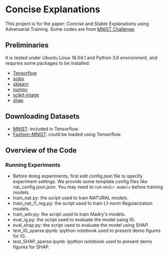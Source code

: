 # Concise Explanations
This project is for the paper: Concise and Stable Explanations using Adversarial Training. Some codes are from [MNIST Challenge](https://github.com/MadryLab/mnist_challenge).

## Preliminaries
It is tested under Ubuntu Linux 16.04.1 and Python 3.6 environment, and requries some packages to be installed:
* [Tensorflow](https://www.tensorflow.org/install)
* [scipy](https://github.com/scipy/scipy)
* [sklearn](https://scikit-learn.org/stable/)
* [numpy](http://www.numpy.org/)
* [scikit-image](https://scikit-image.org/docs/dev/install.html)
* [shap](https://github.com/slundberg/shap)

## Downloading Datasets
* [MNIST](http://yann.lecun.com/exdb/mnist/): included in Tensorflow.
* [Fashion-MNIST](https://github.com/zalandoresearch/fashion-mnist): could be loaded using Tensorflow.

## Overview of the Code
### Running Experiments
* Before doing experiments, first edit config.json file to specify experiment settings. We provide some template config files like nat_config.json.json. You may need to run `mkdir models` before training models.
* train_nat.py: the script used to train NATURAL models.
* train_nat_l1_reg.py: the script used to train L1-norm Regularization models.
* train_adv.py: the script used to train Madry's models.
* eval_ig.py: the script used to evaluate the model using IG.
* eval_shap.py: the script used to evaluate the model using SHAP.
* test_IG_sparse.ipynb: ipython notebook used to present demo figures for IG.
* test_SHAP_sparse.ipynb: ipython notebook used to present demo figures for SHAP.
